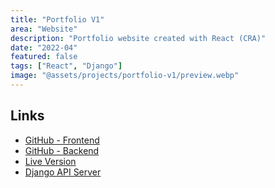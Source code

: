 ```yaml
---
title: "Portfolio V1"
area: "Website"
description: "Portfolio website created with React (CRA)"
date: "2022-04"
featured: false
tags: ["React", "Django"]
image: "@assets/projects/portfolio-v1/preview.webp"
---
```


## Links

- [GitHub - Frontend](https://github.com/Jaycedam/portfolio-frontend)
- [GitHub - Backend](https://github.com/Jaycedam/portfolio-backend-django)
- [Live Version](https://portfolio-frontend-jaycedams-projects.vercel.app/)
- [Django API Server](https://portfolio-backend-django.vercel.app/api)
